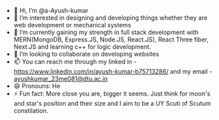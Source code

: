 - 👋 Hi, I’m @a-Ayush-kumar
- 👀 I’m interested in designing and developing things whether they are web development or mechanical systems
- 🌱 I’m currently gaining my strength in full stack development with MERN(MongoDB, Express.JS, Node.JS, React.JS), React Three fiber, Next.JS and learning c++ for logic development. 
- 💞️ I’m looking to collaborate on developing websites
- 📫 You can reach me through my linked in - https://www.linkedin.com/in/ayush-kumar-b75713286/  and my email - ayushkumar_23me081@dtu.ac.in
- 😄 Pronouns: He
- ⚡ Fun fact: More close you are, bigger it seems. Just think for moon's and star's position and their size and I aim to be a UY Scuti of Scutum constilation.

<!---
a-Ayush-kumar/a-Ayush-kumar is a ✨ special ✨ repository because its `README.md` (this file) appears on your GitHub profile.
You can click the Preview link to take a look at your changes.
--->
